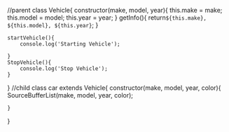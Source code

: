 //parent
class Vehicle{
    constructor(make, model, year){
        this.make = make;
        this.model = model;
        this.year = year;
    }
    getInfo(){
        return`${this.make}, ${this.model}, ${this.year}`;
    }
    
    startVehicle(){
        console.log('Starting Vehicle');

    }
    StopVehicle(){
        console.log('Stop Vehicle');
    }
}
//child
class car extends Vehicle{
    constructor(make, model, year, color){
        SourceBufferList(make, model, year, color);
  
    }
}
